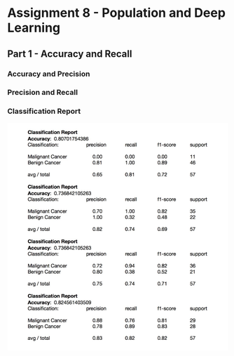 # Assignment 8 - Population and Deep Learning

## Part 1 - Accuracy and Recall

### Accuracy and Precision

### Precision and Recall

### Classification Report

![Text](https://github.com/HakimiX/BusinessIntelligence/blob/master/Assignment8/Model/Classification.jpg)

